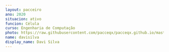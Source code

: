 ```yaml
---
layout: pacceiro
ano: 2020
situacion: ativo
funcion: Célula
curso: Engenharia de Computação
photo: https://raw.githubusercontent.com/pacceqx/pacceqx.github.io/master/assets/pic/bolsistas/davi.png
name: davisilva
display_name: Davi Silva
---
```


